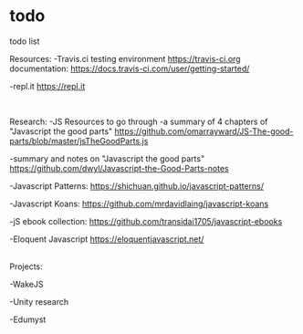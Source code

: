 # todo
todo list

Resources:
  -Travis.ci testing environment
  https://travis-ci.org
  documentation:
  https://docs.travis-ci.com/user/getting-started/
  
  -repl.it
  https://repl.it
  
<br />  

Research:
-JS Resources to go through
  -a summary of 4 chapters of "Javascript the good parts"
  https://github.com/omarrayward/JS-The-good-parts/blob/master/jsTheGoodParts.js
  
  -summary and notes on "Javascript the good parts"
  https://github.com/dwyl/Javascript-the-Good-Parts-notes
  
  -Javascript Patterns:
  https://shichuan.github.io/javascript-patterns/
  
  -Javascript Koans:
  https://github.com/mrdavidlaing/javascript-koans
  
  -jS ebook collection:
  https://github.com/transidai1705/javascript-ebooks
  
  -Eloquent Javascript
  https://eloquentjavascript.net/

<br />
Projects:
  
  -WakeJS
  
  -Unity research
  
  -Edumyst
  
